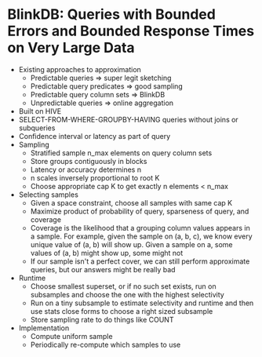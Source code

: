 # BlinkDB: Queries with Bounded Errors and Bounded Response Times on Very Large Data
- Existing approaches to approximation
    - Predictable queries => super legit sketching
    - Predictable query predicates => good sampling
    - Predictable query column sets => BlinkDB
    - Unpredictable queries => online aggregation
- Built on HIVE
- SELECT-FROM-WHERE-GROUPBY-HAVING queries without joins or subqueries
- Confidence interval or latency as part of query
- Sampling
    - Stratified sample n_max elements on query column sets
    - Store groups contiguously in blocks
    - Latency or accuracy determines n
    - n scales inversely proportional to root K
    - Choose appropriate cap K to get exactly n elements < n_max
- Selecting samples
    - Given a space constraint, choose all samples with same cap K
    - Maximize product of probability of query, sparseness of query, and coverage
    - Coverage is the likelihood that a grouping column values appears in a
      sample. For example, given the sample on (a, b, c), we know every unique
      value of (a, b) will show up. Given a sample on a, some values of (a, b)
      might show up, some might not
    - If our sample isn't a perfect cover, we can still perform approximate
      queries, but our answers might be really bad
- Runtime
    - Choose smallest superset, or if no such set exists, run on subsamples and
      choose the one with the highest selectivity
    - Run on a tiny subsample to estimate selectivity and runtime and then use
      stats close forms to choose a right sized subsample
    - Store sampling rate to do things like COUNT
- Implementation
    - Compute uniform sample
    - Periodically re-compute which samples to use

